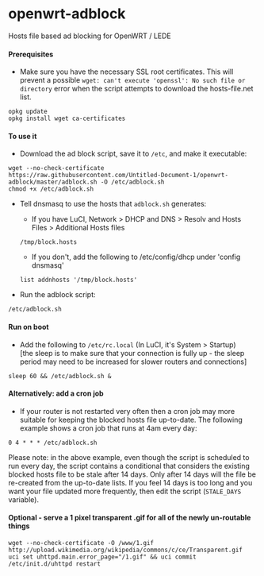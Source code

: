 # openwrt-adblock
Hosts file based ad blocking for OpenWRT / LEDE

#### Prerequisites ####
* Make sure you have the necessary SSL root certificates. This will prevent a possible ```wget: can't execute 'openssl': No such file or directory``` error when the script attempts to download the hosts-file.net list.

```
opkg update
opkg install wget ca-certificates
```

#### To use it ####

* Download the ad block script, save it to ```/etc```, and make it executable:
```
wget --no-check-certificate https://raw.githubusercontent.com/Untitled-Document-1/openwrt-adblock/master/adblock.sh -O /etc/adblock.sh
chmod +x /etc/adblock.sh
```

* Tell dnsmasq to use the hosts that ```adblock.sh``` generates:
    * If you have LuCI, Network > DHCP and DNS > Resolv and Hosts Files > Additional Hosts files
    ```
    /tmp/block.hosts
    ```
    * If you don't, add the following to /etc/config/dhcp under 'config dnsmasq'
    ```
    list addnhosts '/tmp/block.hosts'
    ```

* Run the adblock script:
```
/etc/adblock.sh
```

#### Run on boot ####
* Add the following to ```/etc/rc.local``` (In LuCI, it's System > Startup)  
[the sleep is to make sure that your connection is fully up - the sleep period may need to be increased for slower routers and connections]
```
sleep 60 && /etc/adblock.sh &
```
#### Alternatively: add a cron job ####
* If your router is not restarted very often then a cron job may more suitable for keeping the blocked hosts file up-to-date. The following example shows a cron job that runs at 4am every day:
````
0 4 * * * /etc/adblock.sh
````
Please note: in the above example, even though the script is scheduled to run every day, the script contains a conditional that considers the existing blocked hosts file to be stale after 14 days. Only after 14 days will the file be re-created from the up-to-date lists. If you feel 14 days is too long and you want your file updated more frequently, then edit the script (```STALE_DAYS``` variable).

#### Optional - serve a 1 pixel transparent .gif for all of the newly un-routable things ####
```
wget --no-check-certificate -O /www/1.gif http://upload.wikimedia.org/wikipedia/commons/c/ce/Transparent.gif
uci set uhttpd.main.error_page="/1.gif" && uci commit
/etc/init.d/uhttpd restart
```
